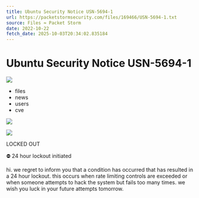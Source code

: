 ```yaml
---
title: Ubuntu Security Notice USN-5694-1
url: https://packetstormsecurity.com/files/169466/USN-5694-1.txt
source: Files ≈ Packet Storm
date: 2022-10-22
fetch_date: 2025-10-03T20:34:02.835184
---
```


# Ubuntu Security Notice USN-5694-1

[![](/logos/smalllogobeta.webp)](/)

* files
* news
* users
* cve

[![](/logos/smalllogobeta.webp)](/)

![](/logos/linegray.webp)

LOCKED OUT

⛔ 24 hour lockout initiated

hi. we regret to inform you that a condition has occurred that has resulted in a 24 hour lockout. this occurs when rate limiting controls are exceeded or when someone attempts to hack the system but fails too many times. we wish you luck in your future attempts tomorrow.